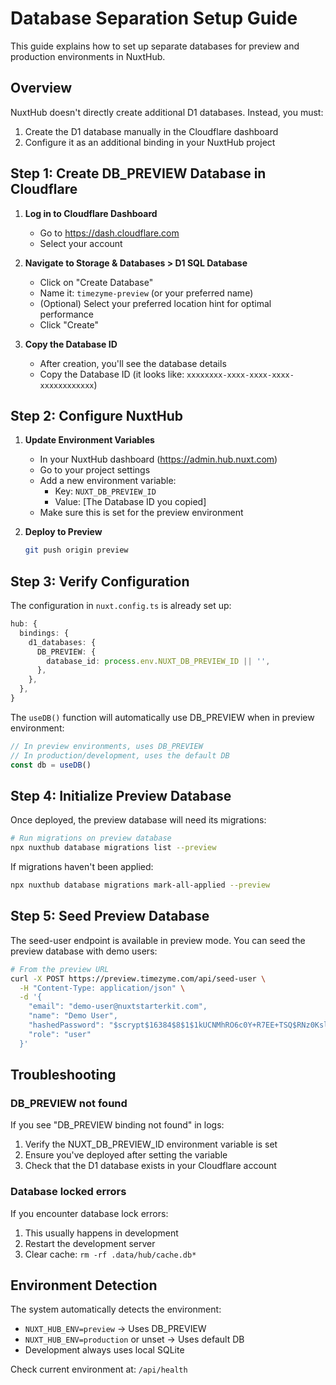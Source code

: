 # Database Separation Setup Guide

This guide explains how to set up separate databases for preview and production environments in NuxtHub.

## Overview

NuxtHub doesn't directly create additional D1 databases. Instead, you must:
1. Create the D1 database manually in the Cloudflare dashboard
2. Configure it as an additional binding in your NuxtHub project

## Step 1: Create DB_PREVIEW Database in Cloudflare

1. **Log in to Cloudflare Dashboard**
   - Go to https://dash.cloudflare.com
   - Select your account

2. **Navigate to Storage & Databases > D1 SQL Database**
   - Click on "Create Database"
   - Name it: `timezyme-preview` (or your preferred name)
   - (Optional) Select your preferred location hint for optimal performance
   - Click "Create"

3. **Copy the Database ID**
   - After creation, you'll see the database details
   - Copy the Database ID (it looks like: `xxxxxxxx-xxxx-xxxx-xxxx-xxxxxxxxxxxx`)

## Step 2: Configure NuxtHub

1. **Update Environment Variables**
   - In your NuxtHub dashboard (https://admin.hub.nuxt.com)
   - Go to your project settings
   - Add a new environment variable:
     - Key: `NUXT_DB_PREVIEW_ID`
     - Value: [The Database ID you copied]
   - Make sure this is set for the preview environment

2. **Deploy to Preview**
   ```bash
   git push origin preview
   ```

## Step 3: Verify Configuration

The configuration in `nuxt.config.ts` is already set up:

```typescript
hub: {
  bindings: {
    d1_databases: {
      DB_PREVIEW: {
        database_id: process.env.NUXT_DB_PREVIEW_ID || '',
      },
    },
  },
}
```

The `useDB()` function will automatically use DB_PREVIEW when in preview environment:

```typescript
// In preview environments, uses DB_PREVIEW
// In production/development, uses the default DB
const db = useDB()
```

## Step 4: Initialize Preview Database

Once deployed, the preview database will need its migrations:

```bash
# Run migrations on preview database
npx nuxthub database migrations list --preview
```

If migrations haven't been applied:
```bash
npx nuxthub database migrations mark-all-applied --preview
```

## Step 5: Seed Preview Database

The seed-user endpoint is available in preview mode. You can seed the preview database with demo users:

```bash
# From the preview URL
curl -X POST https://preview.timezyme.com/api/seed-user \
  -H "Content-Type: application/json" \
  -d '{
    "email": "demo-user@nuxtstarterkit.com",
    "name": "Demo User",
    "hashedPassword": "$scrypt$16384$8$1$1kUCNMhRO6c0Y+R7EE+TSQ$RNz0Kslx1vNQE3IFEdGLo9UHl/ycL5YLnmVYDJR+vFqcOHBVlBW0sB1dFpqVlOqOcdK6vFLulv9jseqLcdXoFw",
    "role": "user"
  }'
```

## Troubleshooting

### DB_PREVIEW not found
If you see "DB_PREVIEW binding not found" in logs:
1. Verify the NUXT_DB_PREVIEW_ID environment variable is set
2. Ensure you've deployed after setting the variable
3. Check that the D1 database exists in your Cloudflare account

### Database locked errors
If you encounter database lock errors:
1. This usually happens in development
2. Restart the development server
3. Clear cache: `rm -rf .data/hub/cache.db*`

## Environment Detection

The system automatically detects the environment:
- `NUXT_HUB_ENV=preview` → Uses DB_PREVIEW
- `NUXT_HUB_ENV=production` or unset → Uses default DB
- Development always uses local SQLite

Check current environment at: `/api/health`